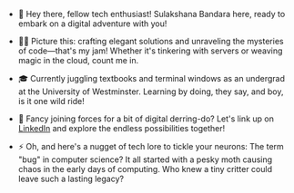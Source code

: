 - 👋 Hey there, fellow tech enthusiast! Sulakshana Bandara here, ready to embark on a digital adventure with you!

- 👨‍💻 Picture this: crafting elegant solutions and unraveling the mysteries of code—that's my jam! Whether it's tinkering with servers or weaving magic in the cloud, count me in.

- 🎓 Currently juggling textbooks and terminal windows as an undergrad at the University of Westminster. Learning by doing, they say, and boy, is it one wild ride!

- 🔗 Fancy joining forces for a bit of digital derring-do? Let's link up on [LinkedIn](https://www.linkedin.com/in/sulakshana-bandara-karunarathne-053b9a221/) and explore the endless possibilities together!

- ⚡ Oh, and here's a nugget of tech lore to tickle your neurons: The term "bug" in computer science? It all started with a pesky moth causing chaos in the early days of computing. Who knew a tiny critter could leave such a lasting legacy?
 

<!---
SulakshanaBandara/SulakshanaBandara is a ✨ special ✨ repository because its `README.md` (this file) appears on your GitHub profile.
You can click the Preview link to take a look at your changes.
--->
